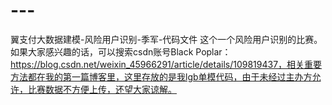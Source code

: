 # ---
翼支付大数据建模-风险用户识别-季军-代码文件
这个一个风险用户识别的比赛。如果大家感兴趣的话，可以搜索csdn账号Black Poplar：https://blog.csdn.net/weixin_45966291/article/details/109819437，相关重要方法都在我的第一篇博客里，这里存放的是我lgb单模代码，由于未经过主办方允许，比赛数据不方便上传，还望大家谅解。

